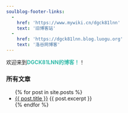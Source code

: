 ```yaml
---
soulblog-footer-links: 
  - 
    href: 'https://www.mywiki.cn/dgck81lnn'
    text: '旧博客站'
  -
    href: 'https://dgck81lnn.blog.luogu.org'
    text: '洛谷网博客'
---
```


欢迎来到<strong style="color:#3ba">DGCK81LNN的博客！</strong>！

### 所有文章
<ul>
  {% for post in site.posts %}
    <li>
      <a href="/blog{{ post.url }}">{{ post.title }}</a>
      {{ post.excerpt }}
    </li>
  {% endfor %}
</ul>
